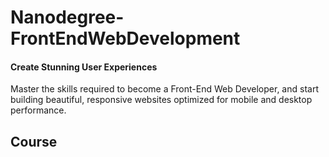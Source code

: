 # Nanodegree-FrontEndWebDevelopment
#### Create Stunning User Experiences
Master the skills required to become a Front-End Web Developer, and start building beautiful, responsive websites optimized for mobile and desktop performance.



## Course 
